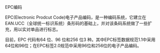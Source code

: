 EPC编码



EPC(Electronic Prodcut Code)电子产品编码，是一种编码系统，它建立在EAN.UCC（全球统一标识系统）条形码的基础上，并对该条码系统做了一些扩充，用以实对单品进行标志。

目前，EPC 代码有64 位、96 位和256 位3 种。其中EPC标签数据规范1.1中采用64位和96位；在EPC标签2.0规范中采用96位和256位的电子产品编码。
